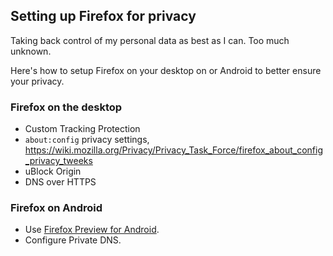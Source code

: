 ## Setting up Firefox for privacy

Taking back control of my personal data as best as I can. Too much unknown.

Here's how to setup Firefox on your desktop on or Android to better ensure your privacy.

### Firefox on the desktop

* Custom Tracking Protection
* `about:config` privacy settings, https://wiki.mozilla.org/Privacy/Privacy_Task_Force/firefox_about_config_privacy_tweeks
* uBlock Origin
* DNS over HTTPS

### Firefox on Android

* Use [Firefox Preview for Android](https://play.google.com/store/apps/details?id=org.mozilla.fenix).
* Configure Private DNS.